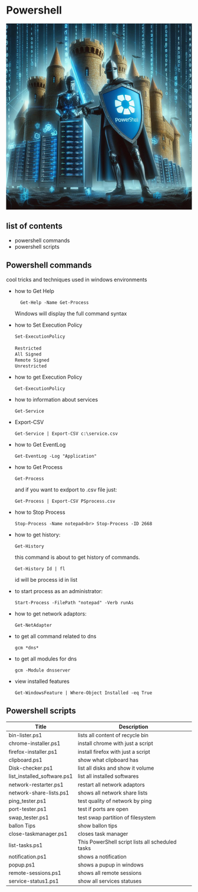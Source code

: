 # Powershell




<p align="center">
  <img src="./powershell-shield.jpg" alt="powershell logo created by microsoft ai ">
</p>





## list of contents

<ul>
<li>powershell commands</li>
<li>powershell scripts</li>
</ul>





## Powershell commands
cool tricks and techniques used in windows environments

<ul>
<li>how to Get Help
  
      Get-Help -Name Get-Process

Windows will display the full command syntax
</li>
<li>how to Set Execution Policy

    Set-ExecutionPolicy

    Restricted 
    All Signed
    Remote Signed
    Unrestricted
</li>
<li>how to get Execution Policy

    Get-ExecutionPolicy

</li>
<li>how to information about services

    Get-Service

</li>

<li>Export-CSV

    Get-Service | Export-CSV c:\service.csv

</li>

<li>how to Get EventLog

    Get-EventLog -Log "Application"

</li>
<li>how to  Get Process

    Get-Process

and if you want to exdport to .csv file just:

    Get-Process | Export-CSV PSprocess.csv



</li>

<li>how to  Stop Process

    Stop-Process -Name notepad<br> Stop-Process -ID 2668

</li>

<li>how to get history:

    Get-History

this command is about to get history of commands.

     
    Get-History Id | fl
 
id will be process id in list

</li>


<li>to start process as an administrator:


    Start-Process -FilePath "notepad" -Verb runAs


</li>
<li>how to get network adaptors:


    Get-NetAdapter

</li>




<li>to get all command related to dns
    
    gcm *dns*
</li>

<li>to get all modules for dns

    gcm -Module dnsserver

</li>


<li>view installed features

    Get-WindowsFeature | Where-Object Installed -eq True

</li>





</ul>


## Powershell scripts

| Title | Description |
|--- | --- |
| bin-lister.ps1| lists all content of recycle bin | 
| chrome-installer.ps1| install chrome with just a script | 
| firefox-installer.ps1 |install firefox with just a script |
| clipboard.ps1 | show what clipboard has | 
| Disk-checker.ps1 | list all disks and show it volume |  
| list_installed_software.ps1 | list all installed softwares| 
| network-restarter.ps1 | restart all network adaptors | 
| network-share-lists.ps1 | shows all network share lists | 
| ping_tester.ps1| test quality of network by ping | 
| port-tester.ps1 | test if ports are open | 
|swap_tester.ps1|test swap partition of filesystem|
|ballon Tips|show ballon tips|
|close-taskmanager.ps1|closes task manager|
|list-tasks.ps1|This PowerShell script lists all scheduled tasks|
|notification.ps1|shows a notification|
|popup.ps1|shows a pupup in windows|
|remote-sessions.ps1|shows all remote sessions|
|service-status1.ps1|show all services statuses|


